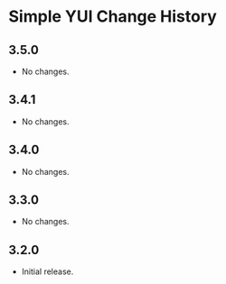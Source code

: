 Simple YUI Change History
=========================

3.5.0
-----

  * No changes.

3.4.1
-----

  * No changes.

3.4.0
-----

  * No changes.

3.3.0
-----
  
  * No changes.

3.2.0
-----

  * Initial release.
